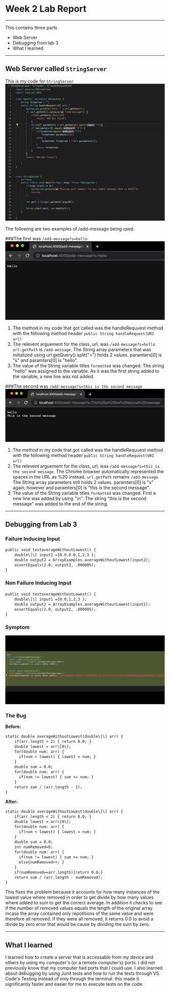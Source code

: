 # Week 2 Lab Report
---

This contains three parts

* Web Server  
* Debugging from lab 3  
* What I learned  

---

## Web Server called `StringServer`

This is my code for `StringServer`
![Image](StringServerCode.png)

The following are two examples of /add-message being used.

###The first was `/add-message?s=hello`
![Image](StringServerHello.png)
1. The method in my code that got called was the handleRequuest method with the following method header `public String handleRequest(URI url)`
2. The relevent arguement for the class, url, was `/add-message?s=hello`
`url.getPath` is `/add-message`. The String array parameters that was initialized using url.getQuery().split("=") holds 2 values. paramters\[0\] is "s" and paramters\[0\] is "hello". 
4. The value of the String variable titles `formatted` was changed. The string "hello" was assigned to the variable. As it was the first string added to the variable, a new line was not added. 

###The second was `/add-message?s=this is the second message`
![Image](StringServerSecond.png)
1. The method in my code that got called was the handleRequuest method with the following method header `public String handleRequest(URI url)`
2. The relevent arguement for the class, url, was `/add-message?s=this is the second message`. The Chrome browser automatically represented the spaces in the URL as %20 instead. 
`url.getPath` remains `/add-message`. The String array parameters still holds 2 values. paramters\[0\] is "s" again, however and paramters\[0\] is "this is the second message". 
4. The value of the String variable titles `formatted` was changed. First a new line was added by using "\n". The string "this is the second message" was added to the end of the string.

---

## Debugging from Lab 3

### Failure Inducing Input
```
public void testaverageWithoutLowest() {
    double\[\] input2 ={0.0,0.0,1,2,3 };  
    double output2 = ArrayExamples.averageWithoutLowest(input2);  
    assertEquals(2.0, output2, .000005);  
}
```

### Non Failure Inducing Input
```
public void testaverageWithoutLowest() {
    double\[\] input1 ={0.0,1,2,3 };  
    double output2 = ArrayExamples.averageWithoutLowest(input2);  
    assertEquals(2.0, output2, .000005);  
}
```

### Symptom
![Image](Symptom2.png)

### The Bug

**Before:**
```
static double averageWithoutLowest(double\[\] arr) {  
    if(arr.length < 2) { return 0.0; }  
    double lowest = arr\[0\];  
    for(double num: arr) {  
      if(num < lowest) { lowest = num; }  
    }  
    double sum = 0.0;  
    for(double num: arr) {  
      if(num != lowest) { sum += num; }  
    }  
    return sum / (arr.length - 1);  
}
```

**After:**

```
static double averageWithoutLowest(double\[\] arr) {  
    if(arr.length < 2) { return 0.0; }   
    double lowest = arr\[0\];   
    for(double num: arr) {   
      if(num < lowest) { lowest = num; }   
    }  
    double sum = 0.0;  
    int numRemoved=0;  
    for(double num: arr) {  
      if(num != lowest) { sum += num; }  
      else{numRemoved++; }  
    }  
    if(numRemoved==arr.length){return 0.0;}  
    return sum / (arr.length - numRemoved);  
}
```


This fixes the problem because it accounts for how many instances of the lowest value where removed in order to get divide by how many values where added to sum to get the correct average. In addition it checks to see if the number of removed values equals the length of the original array incase the array contained only repotitions of the same value and were therefore all removed. If they were all removed, it returns 0.0 to avoid a divide by zero error that would be cause by dividing the sum by zero. 

---

## What I learned

I learned how to create a server that is accessable from my device and others by using my computer's (or a remote computer's) ports. I did not previously know that my computer had ports that I could use. I also learned about debugging by using Junit tests and how to run the tests through VS Code's Testing instead of only through the terminal. this made it significantly faster and easier for me to execute tests on the code.

